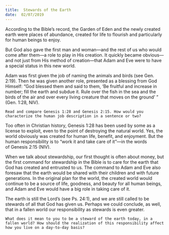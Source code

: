```yaml
---
title:  Stewards of the Earth
date:  02/07/2019
---
```


According to the Bible’s record, the Garden of Eden and the newly created earth were places of abundance, created for life to flourish and particularly for human beings to enjoy.

But God also gave the first man and woman—and the rest of us who would come after them—a role to play in His creation. It quickly became obvious—and not just from His method of creation—that Adam and Eve were to have a special status in this new world.

Adam was first given the job of naming the animals and birds (see Gen. 2:19). Then he was given another role, presented as a blessing from God Himself: “God blessed them and said to them, ‘Be fruitful and increase in number; fill the earth and subdue it. Rule over the fish in the sea and the birds of the air and over every living creature that moves on the ground’ ” (Gen. 1:28, NIV).

`Read and compare Genesis 1:28 and Genesis 2:15. How would you characterize the human job description in a sentence or two?`

Too often in Christian history, Genesis 1:28 has been used by some as a license to exploit, even to the point of destroying the natural world. Yes, the world obviously was created for human life, benefit, and enjoyment. But the human responsibility is to “work it and take care of it”—in the words of Genesis 2:15 (NIV).

When we talk about stewardship, our first thought is often about money, but the first command for stewardship in the Bible is to care for the earth that God has created and entrusted to us. The command to Adam and Eve also foresaw that the earth would be shared with their children and with future generations. In the original plan for the world, the created world would continue to be a source of life, goodness, and beauty for all human beings, and Adam and Eve would have a big role in taking care of it.

The earth is still the Lord’s (see Ps. 24:1), and we are still called to be stewards of all that God has given us. Perhaps we could conclude, as well, that in a fallen world our responsibility as stewards is even greater.

`What does it mean to you to be a steward of the earth today, in a fallen world? How should the realization of this responsibility affect how you live on a day-to-day basis?`